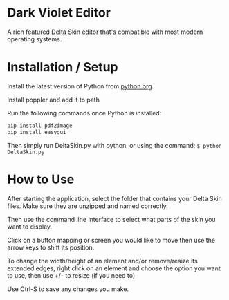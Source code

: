 # Dark Violet Editor

A rich featured Delta Skin editor that's compatible with most modern operating systems.

# Installation / Setup

Install the latest version of Python from [python.org](https://www.python.org/downloads/).

Install poppler and add it to path

Run the following commands once Python is installed:

```sh
pip install pdf2image
pip install easygui
```

Then simply run DeltaSkin.py with python, or using the command: ``$ python DeltaSkin.py``

# How to Use

After starting the application, select the folder that contains your Delta Skin files. Make sure they are unzipped and named correctly.

Then use the command line interface to select what parts of the skin you want to display.

Click on a button mapping or screen you would like to move then use the arrow keys to shift its position.

To change the width/height of an element and/or remove/resize its extended edges, right click on an element and choose the option you want to use, then use +/- to resize (if you need to)

Use Ctrl-S to save any changes you make.
